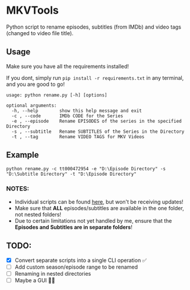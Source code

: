 # MKVTools
Python script to rename episodes, subtitles (from IMDb) and video tags (changed to video file title).

## Usage
Make sure you have all the requirements installed!

If you dont, simply run ```pip install -r requirements.txt``` in any terminal, and you are good to go!

```
usage: python rename.py [-h] [options]

optional arguments:
  -h, --help        show this help message and exit
  -c , --code       IMDb CODE for the Series
  -e , --episode    Rename EPISODES of the series in the specified Directory
  -s , --subtitle   Rename SUBTITLES of the Series in the Directory
  -t , --tag        Rename VIDEO TAGS for MKV Videos
```

## Example
```
python rename.py -c tt000472954 -e "D:\Episode Directory" -s "D:\Subtitle Directory" -t "D:\Episode Directory"
```

### NOTES:
- Individual scripts can be found [here](https://github.com/IAmOZRules/MKVTools/tree/main/Individual%20Scripts), but won't be receiving updates!
- Make sure that **ALL** episodes/subtitles are available in the one folder, not nested folders!
- Due to certain limitations not yet handled by me, ensure that the **Episodes and Subtitles are in separate folders**!

## TODO:
- [x] Convert separate scripts into a single CLI operation ✅
- [ ] Add custom season/episode range to be renamed
- [ ] Renaming in nested directories
- [ ] Maybe a GUI 🤷‍♂️
